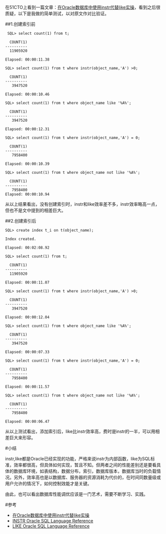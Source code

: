 在51CTO上看到一篇文章：[在Oracle数据库中使用instr代替like实操](http://database.51cto.com/art/201005/197734.htm)，看到之后很质疑，以下是我做的简单测试，以对原文作对比验证。

##1.创建索引前

	 SQL> select count(1) from t;
	 
	  COUNT(1)
	----------
	  11905920
	 
	Elapsed: 00:00:11.38

	SQL> select count(1) from t where instr(object_name,'A') >0;
	 
	  COUNT(1)
	----------
	   3947520
	 
	Elapsed: 00:00:10.46

	SQL> select count(1) from t where object_name like '%A%';
	 
	  COUNT(1)
	----------
	   3947520
	 
	Elapsed: 00:00:12.31

	SQL> select count(1) from t where instr(object_name,'A') = 0;
	 
	  COUNT(1)
	----------
	   7958400
	 
	Elapsed: 00:00:10.39

	SQL> select count(1) from t where object_name not like '%A%';
	 
	  COUNT(1)
	----------
	   7958400
	Elapsed: 00:00:10.94
 

从以上结果看出，没有创建索引时，instr和like效率差不多，instr效率略高一点，但也不是文中提到的相差巨大。
 
##2.创建索引后

	SQL> create index t_i on t(object_name);
	 
	Index created.
	 
	Elapsed: 00:02:08.92

	SQL> select count(1) from t;
	 
	  COUNT(1)
	----------
	  11905920
	 
	Elapsed: 00:00:11.07

	SQL> select count(1) from t where instr(object_name,'A') >0;
	 
	  COUNT(1)
	----------
	   3947520
	 
	Elapsed: 00:00:12.04

	SQL> select count(1) from t where object_name like '%A%';
	 
	  COUNT(1)
	----------
	   3947520
	 
	Elapsed: 00:00:07.33

	SQL> select count(1) from t where instr(object_name,'A') = 0;
	 
	  COUNT(1)
	----------
	   7958400
	 
	Elapsed: 00:00:11.57

	SQL> select count(1) from t where object_name not like '%A%';
	 
	  COUNT(1)
	----------
	   7958400
	 
	Elapsed: 00:00:06.47
 

从以上测试看出，添加索引后，like比instr效率高，费时是instr的一半，可以用相差巨大来形容。

#小结

instr,like都是Oracle已经实现的功能，严格来说instr为内部函数，like为SQL标准，效率都很高，但具体如何实现，暂且不知。但两者之间的性能差别还是要看具体的数据库环境，如表结构，数据分布，索引，数据库版本，数据库当时的负载情况。另外，效率高也是以数据库、服务器的资源消耗为代价的，在时间同数量级或用户允许的情况下，如何控制效能才是关键。

由此，也可以看出数据库性能调优应该是一门艺术，需要不断学习、实践。

#参考

* [在Oracle数据库中使用instr代替like实操](http://database.51cto.com/art/201005/197734.htm)
* [INSTR Oracle SQL Language Reference](http://docs.oracle.com/cd/B28359_01/server.111/b28286/functions073.htm#i77598)
* [LIKE Oracle SQL Language Reference](http://docs.oracle.com/cd/B28359_01/server.111/b28286/conditions007.htm#sthref2907)